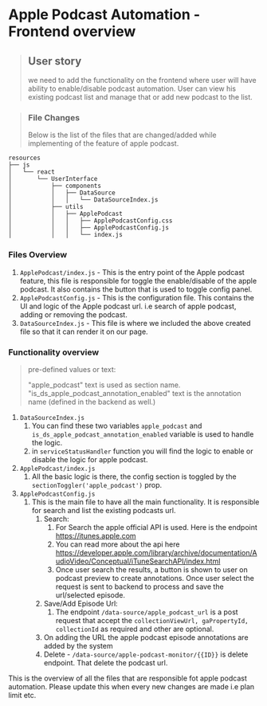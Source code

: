 # Apple Podcast Automation - Frontend overview

> ## User story
>
> we need to add the functionality on the frontend where user will have ability to enable/disable podcast automation. User can view his existing podcast list and manage that or add new podcast to the list.

>### File Changes
>
> Below is the list of the files that are changed/added while implementing of the feature of apple podcast.

```tree
resources
├── js
│   └── react
│       └── UserInterface
│           ├── components
│           │   ├── DataSource
│           │   │   └── DataSourceIndex.js
│           ├── utils
│           │   ├── ApplePodcast
│           │   │   ├── ApplePodcastConfig.css
│           │   │   ├── ApplePodcastConfig.js
│           │   │   └── index.js
```

### Files Overview

1. `ApplePodcast/index.js` - This is the entry point of the Apple podcast feature, this file is responsible for toggle the enable/disable of the apple podcast. It also contains the button that is used to toggle config panel.
2. `ApplePodcastConfig.js` - This is the configuration file. This contains the UI and logic of the Apple podcast url. i.e search of apple podcast, adding or removing the podcast.
3. `DataSourceIndex.js` - This file is where we included the above created file so that it can render it on our page.

### Functionality overview
> pre-defined values or text:
>
> "apple_podcast" text is used as section name.
> "is_ds_apple_podcast_annotation_enabled" text is the annotation name (defined in the backend as well.)

1. `DataSourceIndex.js`
   1.  You can find these two  variables `apple_podcast` and `is_ds_apple_podcast_annotation_enabled` variable is used to handle the logic.
   2. in `serviceStatusHandler` function you will find the logic to enable or disable the logic for apple podcast.
2. `ApplePodcast/index.js`
   1. All the basic logic is there, the config section is toggled by the `sectionToggler('apple_podcast')` prop.
3. `ApplePodcastConfig.js`
   1. This is the main file to have all the main functionality. It is responsible for search and list the existing podcasts url.
      1. Search:
         1. For Search the apple official API is used. Here is the endpoint https://itunes.apple.com
         2. You can read more about the api here https://developer.apple.com/library/archive/documentation/AudioVideo/Conceptual/iTuneSearchAPI/index.html
         3. Once user search the results, a button is shown to user on podcast preview to create annotations. Once user select the request is sent to backend to process and save the url/selected episode.
      2. Save/Add Episode Url:
         1. The endpoint `/data-source/apple_podcast_url` is a post request that accept the `collectionViewUrl, gaPropertyId, collectionId` as required and other are optional.
      3. On adding the URL the apple podcast episode annotations are added by the system
      4. Delete - `/data-source/apple-podcast-monitor/{{ID}}` is delete endpoint. That delete the podcast url.

This is the overview of all the files that are responsible fot apple podcast automation. Please update this when every new changes are made i.e plan limit etc.
